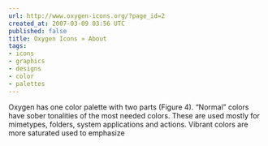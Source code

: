 ```yaml
---
url: http://www.oxygen-icons.org/?page_id=2
created_at: 2007-03-09 03:56 UTC
published: false
title: Oxygen Icons » About
tags:
- icons
- graphics
- designs
- color
- palettes
---
```


Oxygen has one color palette with two parts (Figure 4). “Normal” colors have sober tonalities of the most needed colors. These are used mostly for mimetypes, folders, system applications and actions. Vibrant colors are more saturated used to emphasize
